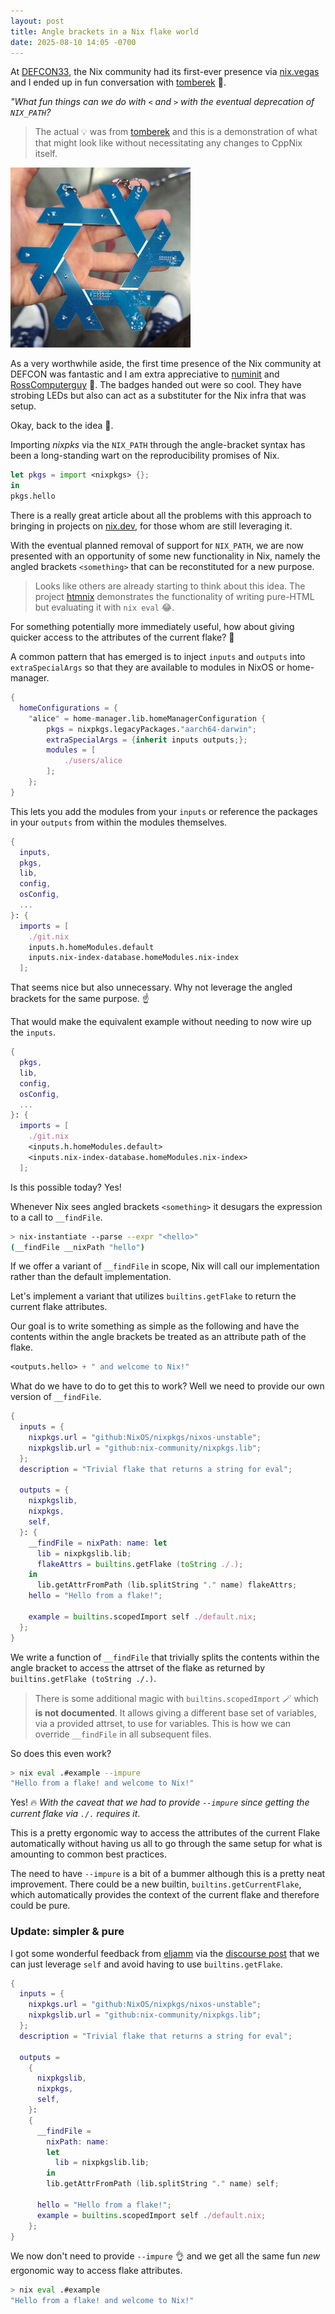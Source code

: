 ```yaml
---
layout: post
title: Angle brackets in a Nix flake world
date: 2025-08-10 14:05 -0700
---
```


At [DEFCON33](https://defcon.org/html/defcon-33/dc-33-index.html), the Nix community had its first-ever presence via [nix.vegas](https://nix.vegas) and I ended up in fun conversation with [tomberek](https://github.com/tomberek) 🙌.

_"What fun things can we do with `<` and `>` with the eventual deprecation of `NIX_PATH`?_

> The actual 💡 was from [tomberek](https://github.com/tomberek) and this is a demonstration of what that might look like without necessitating any changes to CppNix itself.

[![Nix DEFCON Badge](/assets/images/nix_badge_25p.jpeg)](/assets/images/nix_badge_50p.jpeg)

As a very worthwhile aside, the first time presence of the Nix community at DEFCON was fantastic and I am extra appreciative to [numinit](https://github.com/numinit) and [RossComputerguy](https://github.com/RossComputerguy) 🙇. The badges handed out were so cool. They have strobing LEDs but also can act as a substituter for the Nix infra that was setup.

Okay, back to the idea 💁.

Importing _nixpks_ via the `NIX_PATH` through the angle-bracket syntax has been a long-standing wart on the reproducibility promises of Nix.

```nix
let pkgs = import <nixpkgs> {};
in
pkgs.hello
```

There is a really great article about all the problems with this approach to bringing in projects on [nix.dev](https://nix.dev/reference/pinning-nixpkgs.html), for those whom are still leveraging it.

With the eventual planned removal of support for `NIX_PATH`, we are now presented with an opportunity of some new functionality in Nix, namely the angled brackets `<something>` that can be reconstituted for a new purpose.

> Looks like others are already starting to think about this idea. The project [htmnix](https://rgbcu.be/blog/htmnix) demonstrates the functionality of writing pure-HTML but evaluating it with `nix eval` 😂.

For something potentially more immediately useful, how about giving quicker access to the attributes of the current flake? 🤔

A common pattern that has emerged is to inject `inputs` and `outputs` into `extraSpecialArgs` so that they are available to modules in NixOS or home-manager.

```nix
{
  homeConfigurations = {
    "alice" = home-manager.lib.homeManagerConfiguration {
        pkgs = nixpkgs.legacyPackages."aarch64-darwin";
        extraSpecialArgs = {inherit inputs outputs;};
        modules = [
            ./users/alice
        ];
    };
}
```

This lets you add the modules from your `inputs` or reference the packages in your `outputs` from within the modules themselves.

```nix
{
  inputs,
  pkgs,
  lib,
  config,
  osConfig,
  ...
}: {
  imports = [
    ./git.nix
    inputs.h.homeModules.default
    inputs.nix-index-database.homeModules.nix-index
  ];
```

That seems nice but also unnecessary. Why not leverage the angled brackets for the same purpose. ☝️

That would make the equivalent example without needing to now wire up the `inputs`.

```nix
{
  pkgs,
  lib,
  config,
  osConfig,
  ...
}: {
  imports = [
    ./git.nix
    <inputs.h.homeModules.default>
    <inputs.nix-index-database.homeModules.nix-index>
  ];
```

Is this possible today? Yes!

Whenever Nix sees angled brackets `<something>` it desugars the expression to a call to `__findFile`.

```bash
> nix-instantiate --parse --expr "<hello>"
(__findFile __nixPath "hello")
```

If we offer a variant of `__findFile` in scope, Nix will call our implementation rather than the default implementation.

Let's implement a variant that utilizes `builtins.getFlake` to return the current flake attributes.

Our goal is to write something as simple as the following and have the contents within the angle brackets be treated as an attribute path of the flake.

```nix
<outputs.hello> + " and welcome to Nix!"
```

What do we have to do to get this to work?
Well we need to provide our own version of `__findFile`.

```nix
{
  inputs = {
    nixpkgs.url = "github:NixOS/nixpkgs/nixos-unstable";
    nixpkgslib.url = "github:nix-community/nixpkgs.lib";
  };
  description = "Trivial flake that returns a string for eval";

  outputs = {
    nixpkgslib,
    nixpkgs,
    self,
  }: {
    __findFile = nixPath: name: let
      lib = nixpkgslib.lib;
      flakeAttrs = builtins.getFlake (toString ./.);
    in
      lib.getAttrFromPath (lib.splitString "." name) flakeAttrs;
    hello = "Hello from a flake!";

    example = builtins.scopedImport self ./default.nix;
  };
}
```

We write a function of `__findFile` that trivially splits the contents within the angle bracket to access the attrset of the flake as returned by `builtins.getFlake (toString ./.)`.

> There is some additional magic with `builtins.scopedImport` 🪄 which **is not documented**. It allows giving a different base set of variables, via a provided attrset, to use for variables. This is how we can override `__findFile` in all subsequent files.

So does this even work?

```bash
> nix eval .#example --impure
"Hello from a flake! and welcome to Nix!"
```

Yes! 🔥 _With the caveat that we had to provide `--impure` since getting the current flake via `./.` requires it_.

This is a pretty ergonomic way to access the attributes of the current Flake automatically without having us all to go through the same setup for what is amounting to common best practices.

The need to have `--impure` is a bit of a bummer although this is a pretty neat improvement. There could be a new builtin, `builtins.getCurrentFlake`, which automatically provides the context of the current flake and therefore could be pure.

### Update: simpler & pure

I got some wonderful feedback from [eljamm](https://github.com/eljamm) via the [discourse post](https://discourse.nixos.org/t/angle-brackets-in-a-nix-flake-world/67855) that we can just leverage `self` and avoid having to use `builtins.getFlake`.


```nix
{
  inputs = {
    nixpkgs.url = "github:NixOS/nixpkgs/nixos-unstable";
    nixpkgslib.url = "github:nix-community/nixpkgs.lib";
  };
  description = "Trivial flake that returns a string for eval";

  outputs =
    {
      nixpkgslib,
      nixpkgs,
      self,
    }:
    {
      __findFile =
        nixPath: name:
        let
          lib = nixpkgslib.lib;
        in
        lib.getAttrFromPath (lib.splitString "." name) self;

      hello = "Hello from a flake!";
      example = builtins.scopedImport self ./default.nix;
    };
}
```

We now don't need to provide `--impure` 👌 and we get all the same fun _new_ ergonomic way to access flake attributes.

```bash
> nix eval .#example
"Hello from a flake! and welcome to Nix!"
```